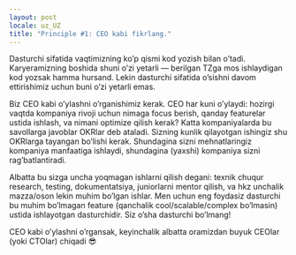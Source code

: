 ```yaml
---
layout: post
locale: uz_UZ
title: "Principle #1: CEO kabi fikrlang."
---
```


Dasturchi sifatida vaqtimizning ko’p qismi kod yozish bilan o’tadi. Karyeramizning boshida shuni o’zi yetarli — berilgan TZga mos ishlaydigan kod yozsak hamma hursand. Lekin dasturchi sifatida o’sishni davom ettirishimiz uchun buni o’zi yetarli emas.

Biz CEO kabi o’ylashni o’rganishimiz kerak. CEO har kuni o’ylaydi: hozirgi vaqtda kompaniya rivoji uchun nimaga focus berish, qanday featurelar ustida ishlash, va nimani optimize qilish kerak? Katta kompaniyalarda bu savollarga javoblar OKRlar deb ataladi. Sizning kunlik qilayotgan ishingiz shu OKRlarga tayangan bo’lishi kerak. Shundagina sizni mehnatlaringiz kompaniya manfaatiga ishlaydi, shundagina (yaxshi) kompaniya sizni rag’batlantiradi.

Albatta bu sizga uncha yoqmagan ishlarni qilish degani: texnik chuqur research, testing, dokumentatsiya, juniorlarni mentor qilish, va hkz unchalik mazza/oson lekin muhim bo’lgan ishlar. Men uchun eng foydasiz dasturchi bu muhim bo’lmagan feature (qanchalik cool/scalable/complex bo’lmasin) ustida ishlayotgan dasturchidir. Siz o’sha dasturchi bo’lmang!

CEO kabi o’ylashni o’rgansak, keyinchalik albatta oramizdan buyuk CEOlar (yoki CTOlar) chiqadi 😎